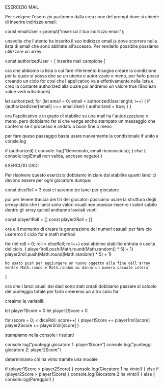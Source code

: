 ESERCIZIO MAIL

Per svolgere l'esercizio partiremo dalla creazione del prompt dove si chiede di inserire indirizzo email:

const emailUser = prompt("inserisci il tuo indirizzo email");

unavolta che l'utente ha inserito il suo indirizzo email js dove scorrere nella lista di email che sono abilitate all'accesso. 
Per renderlo possibile possiamo utilizzare un arrey:

const authorizedUser = [
    inserire mail campione 
]

ora che abbiamo la lista a cui fare riferimento bisogna creare la condizione per la quale si possa dire se un utente e autorizzato o meno, per farlo posso creando un ciclo for cosi che l'applicativo va a effettivamente nella lista e creo la costante authorized alla quale poi andremo un valore true (Boolean value vedi w3schools)

let authorized;
for (let email = 0; email < authorizedUser.lenght; i++) {
    if (authorizedUser[email] === emailUser) {
        authorized = true;
    }
}

ora l'applicativo e in grado di stabilire su una mail ha l'autorizzazione o meno, pero dobbiamo far si che venga anche stampato un messaggio che confermi se il processo e andato a buon fine o meno 

per fare queso passaggio basta usare nuovamente la condizionale if unito a consle.log

if (authorized) {
    console. log("Benvenuto, email riconosciuta);
} else {
    console.log(Email non valida, accesso negato)
}


ESERCIZIO DADI

Per risolvere questo esercizio dobbiamo iniziare dal stabilire quanti lanci ci devono essere per ogni giocatore dunque:

const diceRoll = 3 cosi ci saranno tre lanci per giocatore

poi per tenere traccia dei tiri dei giocatori possiamo usare la struttura degli arreay dato che i lanci sono valori csuali non possiao inserire i valori subito dentro gli array quindi andranno lasviati vuoti

const player1Roll = []
const player2Roll = []


ora e il momento di creare la generazione dei numeri casuali per fare cio useremo il ciclo for e math method 

for (let roll = 0; roll < diceRoll; roll++) cosi abbimo stabilito entrata e uscita del ciclo. {
    player1roll.push(Math.round(Math.random() * 5) + 1)
    player2roll.push(Math.round(Math.random() * 5) + 1)

    ho usato push per aggiungere un nuovo oggetto alla fine dell'array mentre Math.round e Math.random mi danno un numero casuale intero
}

ora che i lanci csuali dei dadi sono stati creati dobbiamo passare al calcolo del punteggio totale per farlo creeremo un altro ciclo for 

creaimo le variabili:

let player1Score = 0
let player2Score = 0

for (score = 0; < diceRoll; score++) {
    player1Score += player1roll[score] 
    player2Score += player2roll[score]
}

stampiamo nella console i risultati

console.log("punteggi giocatore 1: player1Score")
console.log("punteggi giocatore 2: player2Score")

determiniamo chi ha vinto tramite una modale 

if (player1Score > player2Score) {
    console.log(Giocatore 1 ha vinto!)
} else if (player2Score > player1Score) {
    console.log(Giocatore 2 ha vinto!)
} else {
    console.log(Pareggio!)
}









